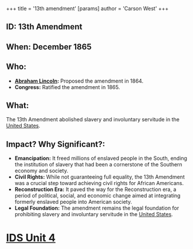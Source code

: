 +++
 title = '13th amendment'
[params]
	author = 'Carson West'
+++
## ID: 13th Amendment
## When: December 1865 
## Who: 
* **[Abraham Lincoln](./../abraham-lincoln/):** Proposed the amendment in 1864.
* **Congress:**  Ratified the amendment in 1865. 
## What:
The 13th Amendment abolished slavery and involuntary servitude in the [United States](./../united-states/).
## Impact? Why Significant?:
* **Emancipation:**  It freed millions of enslaved people in the South, ending the institution of slavery that had been a cornerstone of the Southern economy and society.
* **Civil Rights:**  While not guaranteeing full equality, the 13th Amendment was a crucial step toward achieving civil rights for African Americans. 
* **Reconstruction Era:** It paved the way for the Reconstruction era, a period of political, social, and economic change aimed at integrating formerly enslaved people into American society. 
* **Legal Foundation:**  The amendment remains the legal foundation for prohibiting slavery and involuntary servitude in the [United States](./../united-states/). 

# [IDS Unit 4](./../ids-unit-4/)